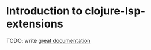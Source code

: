 # Introduction to clojure-lsp-extensions

TODO: write [great documentation](http://jacobian.org/writing/what-to-write/)
